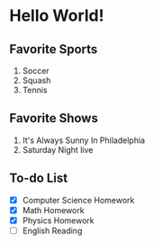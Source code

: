 # Hello World!

## Favorite Sports
1. Soccer
1. Squash
1. Tennis

## Favorite Shows
1. It's Always Sunny In Philadelphia
1. Saturday Night live

## To-do List
- [x] Computer Science Homework
- [x] Math Homework
- [x] Physics Homework
- [ ] English Reading
